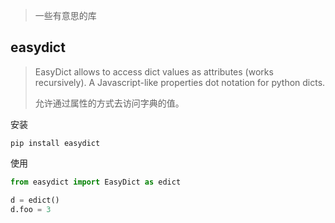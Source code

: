 > 一些有意思的库

## easydict

> EasyDict allows to access dict values as attributes (works recursively). A Javascript-like properties dot notation for python dicts.
>
> 允许通过属性的方式去访问字典的值。

安装

```shell
pip install easydict
```

使用

```python
from easydict import EasyDict as edict

d = edict()
d.foo = 3
```
